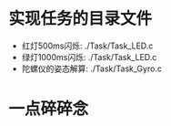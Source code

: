 # 实现任务的目录文件
- 红灯500ms闪烁: ./Task/Task_LED.c
- 绿灯1000ms闪烁: ./Task/Task_LED.c
- 陀螺仪的姿态解算: ./Task/Task_Gyro.c

# 一点碎碎念
